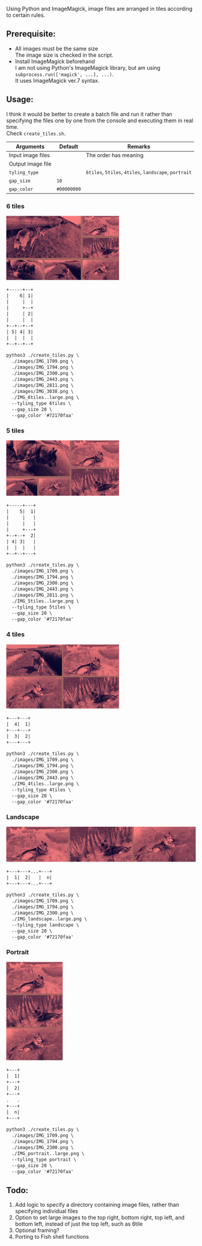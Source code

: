 Using Python and ImageMagick, image files are arranged in tiles according to certain rules.

## Prerequisite:

- All images must be the same size  
The image size is checked in the script.
- Install ImageMagick beforehand  
I am not using Python's ImageMagick library, but am using `subprocess.run(['magick', ...], ...)`.  
It uses ImageMagick ver.7 syntax.


## Usage:

I think it would be better to create a batch file and run it rather than specifying the files one by one from the console and executing them in real time.  
Check `create_tiles.sh`.

|Arguments|Default|Remarks|
|---|---|---|
|Input image files||The order has meaning|
|Output image file|||
|`tyling_type`||`6tiles`, `5tiles`, `4tiles`, `landscape`, `portrait`|
|`gap_size`|`10`||
|`gap_color`|`#00000000`||


### 6 tiles

![](IMG_6tiles..thumb.png)

```
+-----+--+
|    6| 1|
|     |  |
|     +--+
|     | 2|
|     |  |
+--+--+--+
| 5| 4| 3|
|  |  |  |
+--+--+--+
```

```
python3 ./create_tiles.py \
  ./images/IMG_1709.png \
  ./images/IMG_1794.png \
  ./images/IMG_2300.png \
  ./images/IMG_2443.png \
  ./images/IMG_2811.png \
  ./images/IMG_3038.png \
  ./IMG_6tiles..large.png \
  --tyling_type 6tiles \
  --gap_size 20 \
  --gap_color '#72170faa'
```


### 5 tiles

![](IMG_5tiles..thumb.png)

```
+-----+---+
|    5|  1|
|     |   |
|     |   |
|     +---+
+--+--+  2|
| 4| 3|   |
|  |  |   |
+--+--+---+
```

```
python3 ./create_tiles.py \
  ./images/IMG_1709.png \
  ./images/IMG_1794.png \
  ./images/IMG_2300.png \
  ./images/IMG_2443.png \
  ./images/IMG_2811.png \
  ./IMG_5tiles..large.png \
  --tyling_type 5tiles \
  --gap_size 20 \
  --gap_color '#72170faa'
```


### 4 tiles

![](IMG_4tiles..thumb.png)

```
+---+---+
|  4|  1|
+---+---+
|  3|  2|
+---+---+
```

```
python3 ./create_tiles.py \
  ./images/IMG_1709.png \
  ./images/IMG_1794.png \
  ./images/IMG_2300.png \
  ./images/IMG_2443.png \
  ./IMG_4tiles..large.png \
  --tyling_type 4tiles \
  --gap_size 20 \
  --gap_color '#72170faa'
```


### Landscape

![](IMG_landscape..thumb.png)

```
+---+---+...+---+
|  1|  2|   |  n|
+---+---+...+---+
```

```
python3 ./create_tiles.py \
  ./images/IMG_1709.png \
  ./images/IMG_1794.png \
  ./images/IMG_2300.png \
  ./IMG_landscape..large.png \
  --tyling_type landscape \
  --gap_size 20 \
  --gap_color '#72170faa'
```


### Portrait

![](IMG_portrait..thumb.png)

```
+---+
|  1|
+---+
|  2|
+---+
.   .
+---+
|  n|
+---+
```

```
python3 ./create_tiles.py \
  ./images/IMG_1709.png \
  ./images/IMG_1794.png \
  ./images/IMG_2300.png \
  ./IMG_portrait..large.png \
  --tyling_type portrait \
  --gap_size 20 \
  --gap_color '#72170faa'
```


## Todo:

1. Add logic to specify a directory containing image files, rather than specifying individual files
1. Option to set large images to the top right, bottom right, top left, and bottom left, instead of just the top left, such as 6tile
1. Optional framing?
1. Porting to Fish shell functions

